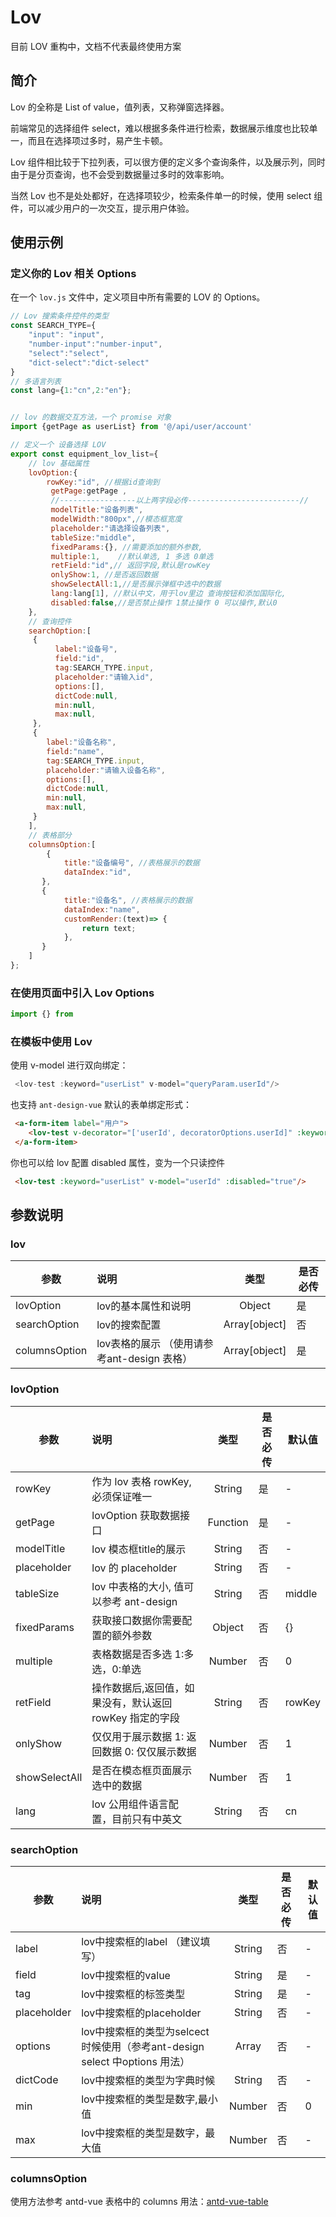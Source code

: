 # Lov 

目前 LOV 重构中，文档不代表最终使用方案

## 简介

Lov 的全称是 List of value，值列表，又称弹窗选择器。

前端常见的选择组件 select，难以根据多条件进行检索，数据展示维度也比较单一，而且在选择项过多时，易产生卡顿。

Lov 组件相比较于下拉列表，可以很方便的定义多个查询条件，以及展示列，同时由于是分页查询，也不会受到数据量过多时的效率影响。

当然 Lov 也不是处处都好，在选择项较少，检索条件单一的时候，使用 select 组件，可以减少用户的一次交互，提示用户体验。





## 使用示例

### 定义你的 Lov 相关 Options

在一个 `lov.js` 文件中，定义项目中所有需要的 LOV 的 Options。

```js
// Lov 搜索条件控件的类型
const SEARCH_TYPE={
	"input": "input",
	"number-input":"number-input",
	"select":"select",
	"dict-select":"dict-select"
}
// 多语言列表
const lang={1:"cn",2:"en"};


// lov 的数据交互方法，一个 promise 对象
import {getPage as userList} from '@/api/user/account'

// 定义一个 设备选择 LOV
export const equipment_lov_list={
    // lov 基础属性
	lovOption:{
		rowKey:"id", //根据id查询到
	     getPage:getPage ,
		 //-----------------以上两字段必传-------------------------//
		 modelTitle:"设备列表",
		 modelWidth:"800px",//模态框宽度
		 placeholder:"请选择设备列表",
		 tableSize:"middle",
		 fixedParams:{}, //需要添加的额外参数,
		 multiple:1,    //默认单选, 1 多选 0单选
         retField:"id",// 返回字段,默认是rowKey
		 onlyShow:1, //是否返回数据
		 showSelectAll:1,//是否展示弹框中选中的数据
		 lang:lang[1], //默认中文，用于lov里边 查询按钮和添加国际化,
		 disabled:false,//是否禁止操作 1禁止操作 0 可以操作,默认0
	},
    // 查询控件
	searchOption:[
	 {
          label:"设备号",
          field:"id",
          tag:SEARCH_TYPE.input,
          placeholder:"请输入id",
          options:[],
          dictCode:null,
          min:null,
          max:null,
	 },
	 {
		label:"设备名称",
		field:"name",
		tag:SEARCH_TYPE.input,
		placeholder:"请输入设备名称",
		options:[],
		dictCode:null,
		min:null,
		max:null,
     }		
    ],
    // 表格部分
	columnsOption:[
		{ 
			title:"设备编号", //表格展示的数据
			dataIndex:"id",
	   },
	   {
			title:"设备名", //表格展示的数据
			dataIndex:"name",
			customRender:(text)=> {
				return text;
			},
	   }
	]
};
```

### 在使用页面中引入 Lov Options

```js
import {} from
```



### 在模板中使用 Lov

使用 v-model 进行双向绑定：

```javascript
 <lov-test :keyword="userList" v-model="queryParam.userId"/>
```
也支持 `ant-design-vue` 默认的表单绑定形式：

```html
 <a-form-item label="用户">
    <lov-test v-decorator="['userId', decoratorOptions.userId]" :keyword="userList"  />
 </a-form-item>
```

你也可以给 lov 配置 disabled 属性，变为一个只读控件
```html
 <lov-test :keyword="userList" v-model="userId" :disabled="true"/>
```



## 参数说明

### lov

| 参数          | 说明                                        |     类型      | 是否必传 |
| ------------- | :------------------------------------------ | :-----------: | -------- |
| lovOption     | lov的基本属性和说明                         |    Object     | 是       |
| searchOption  | lov的搜索配置                               | Array[object] | 否       |
| columnsOption | lov表格的展示 （使用请参考ant-design 表格） | Array[object] | 是       |


### lovOption
| 参数          | 说明                                                    |   类型   | 是否必传 | 默认值 |
| ------------- | :------------------------------------------------------ | :------: | -------- | ------ |
| rowKey        | 作为 lov 表格 rowKey, 必须保证唯一                      |  String  | 是       | -      |
| getPage       | lovOption 获取数据接口                                  | Function | 是       | -      |
| modelTitle    | lov 模态框title的展示                                   |  String  | 否       | -      |
| placeholder   | lov 的 placeholder                                      |  String  | 否       | -      |
| tableSize     | lov 中表格的大小, 值可以参考 ant-design                 |  String  | 否       | middle |
| fixedParams   | 获取接口数据你需要配置的额外参数                        |  Object  | 否       | {}     |
| multiple      | 表格数据是否多选 1:多选，0:单选                         |  Number  | 否       | 0      |
| retField      | 操作数据后,返回值，如果没有，默认返回 rowKey 指定的字段 |  String  | 否       | rowKey |
| onlyShow      | 仅仅用于展示数据 1: 返回数据 0: 仅仅展示数据            |  Number  | 否       | 1      |
| showSelectAll | 是否在模态框页面展示选中的数据                          |  Number  | 否       | 1      |
| lang          | lov 公用组件语言配置，目前只有中英文                    |  String  | 否       | cn     |



### searchOption
| 参数        | 说明                                                         |  类型  | 是否必传 | 默认值 |
| ----------- | :----------------------------------------------------------- | :----: | -------- | ------ |
| label       | lov中搜索框的label （建议填写）                              | String | 否       | -      |
| field       | lov中搜索框的value                                           | String | 是       | -      |
| tag         | lov中搜索框的标签类型                                        | String | 是       | -      |
| placeholder | lov中搜索框的placeholder                                     | String | 否       | -      |
| options     | lov中搜索框的类型为selcect 时候使用（参考ant-design select 中options 用法） | Array  | 否       | -      |
| dictCode    | lov中搜索框的类型为字典时候                                  | String | 否       | -      |
| min         | lov中搜索框的类型是数字,最小值                               | Number | 否       | 0      |
| max         | lov中搜索框的类型是数字，最大值                              | Number | 否       | -      |

### columnsOption
使用方法参考 antd-vue 表格中的 columns 用法：[antd-vue-table](https://antdv.com/components/table-cn/)



